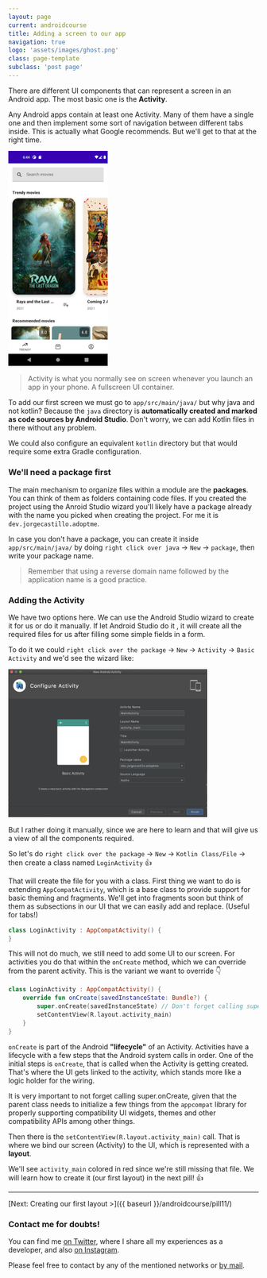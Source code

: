 ```yaml
---
layout: page
current: androidcourse
title: Adding a screen to our app
navigation: true
logo: 'assets/images/ghost.png'
class: page-template
subclass: 'post page'
---
```


There are different UI components that can represent a screen in an Android app. The most basic one is the **Activity**.

Any Android apps contain at least one Activity. Many of them have a single one and then implement some sort of navigation between different tabs inside. This is actually what Google recommends. But we'll get to that at the right time.

<img src="../../assets/images/activity.png" alt="My portrait pic" style="width:200px;">

> Activity is what you normally see on screen whenever you launch an app in your phone. A fullscreen UI container.

To add our first screen we must go to `app/src/main/java/` but why java and not kotlin? Because the `java` directory is **automatically created and marked as code sources by Android Studio**. Don't worry, we can add Kotlin files in there without any problem.

We could also configure an equivalent `kotlin` directory but that would require some extra Gradle configuration.

### We'll need a package first

The main mechanism to organize files within a module are the **packages**. You can think of them as folders containing code files. If you created the project using the Anroid Studio wizard you'll likely have a package already with the name you picked when creating the project. For me it is `dev.jorgecastillo.adoptme`.

In case you don't have a package, you can create it inside `app/src/main/java/` by doing `right click over java` -> `New` -> `package`, then write your package name.

> Remember that using a reverse domain name followed by the application name is a good practice.

### Adding the Activity

We have two options here. We can use the Android Studio wizard to create it for us or do it manually. If let Android Studio do it , it will create all the required files for us after filling some simple fields in a form.

To do it we could `right click over the package` -> `New` -> `Activity` -> `Basic Activity` and we'd see the wizard like:

<img src="../../assets/images/add activity.png" alt="My portrait pic" style="width:400px;">

But I rather doing it manually, since we are here to learn and that will give us a view of all the components required.

So let's do `right click over the package` -> `New` -> `Kotlin Class/File` -> then create a class named `LoginActivity` 👍

That will create the file for you with a class. First thing we want to do is extending `AppCompatActivity`, which is a base class to provide support for basic theming and fragments. We'll get into fragments soon but think of them as subsections in our UI that we can easily add and replace. (Useful for tabs!)

```kotlin
class LoginActivity : AppCompatActivity() {
}
```

This will not do much, we still need to add some UI to our screen. For activities you do that within the `onCreate` method, which we can override from the parent activity. This is the variant we want to override 👇

```kotlin
class LoginActivity : AppCompatActivity() {
    override fun onCreate(savedInstanceState: Bundle?) {
        super.onCreate(savedInstanceState) // Don't forget calling super!
        setContentView(R.layout.activity_main)
    }
}
```

`onCreate` is part of the Android **"lifecycle"** of an Activity. Activities have a lifecycle with a few steps that the Android system calls in order. One of the initial steps is `onCreate`, that is called when the Activity is getting created. That's where the UI gets linked to the activity, which stands more like a logic holder for the wiring.

It is very important to not forget calling super.onCreate, given that the parent class needs to initialize a few things from the `appcompat` library for properly supporting compatibility UI widgets, themes and other compatibility APIs among other things.

Then there is the `setContentView(R.layout.activity_main)` call. That is where we bind our screen (Activity) to the UI, which is represented with a **layout**.

We'll see `activity_main` colored in red since we're still missing that file. We will learn how to create it (our first layout) in the next pill! 👍

---

[Next: Creating our first layout >]({{ baseurl }}/androidcourse/pill11/)

### Contact me for doubts!

You can find me [on Twitter](https://www.twitter.com/JorgeCastilloPR), where I share all my experiences as a developer, and also [on Instagram](https://www.instagram.com/jorgecastillopr).


Please feel free to contact by any of the mentioned networks or [by mail](mailto:jorge.castillo.prz@gmail.com).
